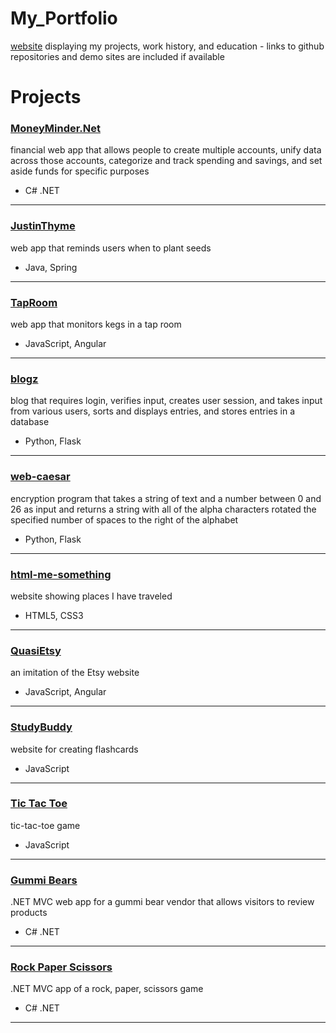 # My_Portfolio
[website](https://rawgit.com/Sara-Hamilton/My_Portfolio/master/) displaying my projects, work history, and education -  links to github repositories and demo sites are included if available

# Projects
### [MoneyMinder.Net](https://github.com/Sara-Hamilton/MoneyMinder.Net)
financial web app that allows people to create multiple accounts, unify data across those accounts, categorize and track spending and savings, and set aside funds for specific purposes  
* C# .NET
---
### [JustinThyme](https://github.com/Sara-Hamilton/JustinThyme)    
web app that reminds users when to plant seeds   
* Java, Spring
---
### [TapRoom](https://github.com/Sara-Hamilton/tap-room)    
web app that monitors kegs in a tap room   
* JavaScript, Angular
---
### [blogz](https://github.com/Sara-Hamilton/blogz)  
blog that requires login, verifies input, creates user session, and takes input from various users, sorts and displays entries, and stores entries in a database  
* Python, Flask  
---
### [web-caesar](https://github.com/Sara-Hamilton/web-caesar)  
encryption program that takes a string of text and a number between 0 and 26 as input and returns a string with all of the alpha characters rotated the specified number of spaces to the right of the alphabet  
* Python, Flask  
---
### [html-me-something](https://github.com/Sara-Hamilton/html-me-something)  
website showing places I have traveled  
* HTML5, CSS3  
---
### [QuasiEtsy](https://github.com/Sara-Hamilton/quasi-etsy)  
an imitation of the Etsy website  
* JavaScript, Angular  
---  
### [StudyBuddy](https://github.com/Sara-Hamilton/study-buddy)  
website for creating flashcards  
* JavaScript  
---  
### [Tic Tac Toe](https://github.com/Sara-Hamilton/tic-tac-toe)  
tic-tac-toe game  
* JavaScript  
---
### [Gummi Bears](https://github.com/Sara-Hamilton/GummIBears)  
.NET MVC web app for a gummi bear vendor that allows visitors to review products  
* C# .NET  
---
### [Rock Paper Scissors](https://github.com/Sara-Hamilton/RockPaperScissors)  
.NET MVC app of a rock, paper, scissors game  
* C# .NET  
---
